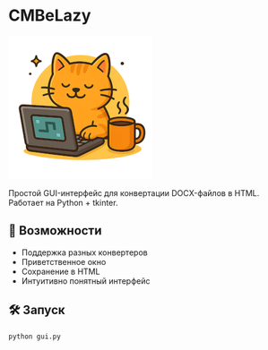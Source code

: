 # CMBeLazy
![Welcome](https://raw.githubusercontent.com/DedovMaksim/CMBeLazy/master/resources/welcome.png)

Простой GUI-интерфейс для конвертации DOCX-файлов в HTML. Работает на Python + tkinter.

## 🚀 Возможности

- Поддержка разных конвертеров
- Приветственное окно
- Сохранение в HTML
- Интуитивно понятный интерфейс

## 🛠️ Запуск

```bash
python gui.py
